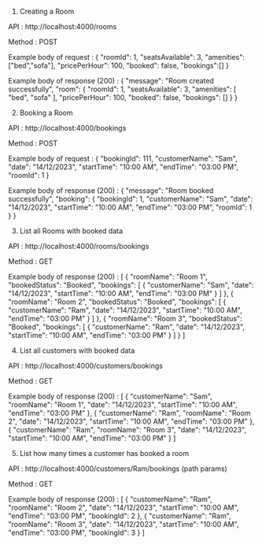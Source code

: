  1) Creating a Room

 API : http://localhost:4000/rooms

 Method : POST

 Example body of request : 
 {
    "roomId": 1,
    "seatsAvailable": 3,
    "amenities": ["bed","sofa"],
    "pricePerHour": 100,
    "booked": false,
    "bookings":[]
}

Example body of response (200) :
{
    "message": "Room created successfully",
    "room": {
        "roomId": 1,
        "seatsAvailable": 3,
        "amenities": [
            "bed",
            "sofa"
        ],
        "pricePerHour": 100,
        "booked": false,
        "bookings": []
    }
}

2) Booking a Room

API : http://localhost:4000/bookings

Method : POST

 Example body of request : 
 {
    "bookingId": 111,
    "customerName": "Sam",
    "date": "14/12/2023",
    "startTime": "10:00 AM",
    "endTime": "03:00 PM",
    "roomId": 1
}

Example body of response (200) :
{
    "message": "Room booked successfully",
    "booking": {
        "bookingId": 1,
        "customerName": "Sam",
        "date": "14/12/2023",
        "startTime": "10:00 AM",
        "endTime": "03:00 PM",
        "roomId": 1
    }
}

3) List all Rooms with booked data

API : http://localhost:4000/rooms/bookings

Method : GET

Example body of response (200) :
[
    {
        "roomName": "Room 1",
        "bookedStatus": "Booked",
        "bookings": [
            {
                "customerName": "Sam",
                "date": "14/12/2023",
                "startTime": "10:00 AM",
                "endTime": "03:00 PM"
            }
        ]
    },
    {
        "roomName": "Room 2",
        "bookedStatus": "Booked",
        "bookings": [
            {
                "customerName": "Ram",
                "date": "14/12/2023",
                "startTime": "10:00 AM",
                "endTime": "03:00 PM"
            }
        ]
    },
    {
        "roomName": "Room 3",
        "bookedStatus": "Booked",
        "bookings": [
            {
                "customerName": "Ram",
                "date": "14/12/2023",
                "startTime": "10:00 AM",
                "endTime": "03:00 PM"
            }
        ]
    }
]

4) List all customers with booked data

API : http://localhost:4000/customers/bookings

Method : GET

Example body of response (200) :
[
    {
        "customerName": "Sam",
        "roomName": "Room 1",
        "date": "14/12/2023",
        "startTime": "10:00 AM",
        "endTime": "03:00 PM"
    },
    {
        "customerName": "Ram",
        "roomName": "Room 2",
        "date": "14/12/2023",
        "startTime": "10:00 AM",
        "endTime": "03:00 PM"
    },
    {
        "customerName": "Ram",
        "roomName": "Room 3",
        "date": "14/12/2023",
        "startTime": "10:00 AM",
        "endTime": "03:00 PM"
    }
]

5) List how many times a customer has booked a room

API : http://localhost:4000/customers/Ram/bookings  (path params)

Method : GET

Example body of response (200) :
[
    {
        "customerName": "Ram",
        "roomName": "Room 2",
        "date": "14/12/2023",
        "startTime": "10:00 AM",
        "endTime": "03:00 PM",
        "bookingId": 2
    },
    {
        "customerName": "Ram",
        "roomName": "Room 3",
        "date": "14/12/2023",
        "startTime": "10:00 AM",
        "endTime": "03:00 PM",
        "bookingId": 3
    }
]





